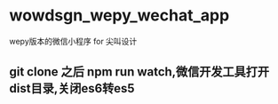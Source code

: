 # wowdsgn_wepy_wechat_app
wepy版本的微信小程序  for 尖叫设计 

## git clone 之后 npm run watch,微信开发工具打开dist目录,关闭es6转es5


